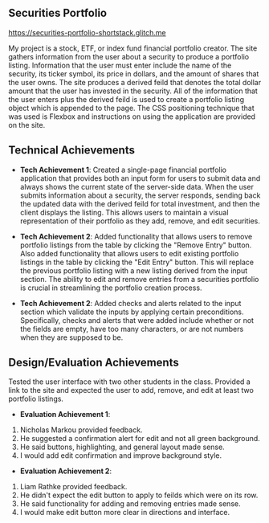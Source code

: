 ## Securities Portfolio

https://securities-portfolio-shortstack.glitch.me

My project is a stock, ETF, or index fund financial portfolio creator. The site gathers information from the user about a security to produce a
portfolio listing. Information that the user must enter include the name of the security, its ticker symbol, its price in dollars, and the amount
of shares that the user owns. The site produces a derived feild that denotes the total dollar amount that the user has invested in the security.
All of the information that the user enters plus the derived feild is used to create a portfolio listing object which is appended to the page.
The CSS positioning technique that was used is Flexbox and instructions on using the application are provided on the site.

## Technical Achievements

- **Tech Achievement 1**: Created a single-page financial portfolio application that provides both an input form for users to submit data and always
  shows the current state of the server-side data. When the user submits information about a security, the server responds, sending back the updated
  data with the derived feild for total investment, and then the client displays the listing. This allows users to maintain a visual representation of
  their portfolio as they add, remove, and edit securities.

- **Tech Achievement 2**: Added functionality that allows users to remove portfolio listings from the table by clicking the "Remove Entry" button.
  Also added functionality that allows users to edit existing portfolio listings in the table by clicking the "Edit Entry" button. This will replace
  the previous portfolio listing with a new listing derived from the input section. The ability to edit and remove entries from a securities portfolio
  is crucial in streamlining the portfolio creation process.

- **Tech Achievement 2**: Added checks and alerts related to the input section which validate the inputs by applying certain preconditions. Specifically,
  checks and alerts that were added include whether or not the fields are empty, have too many characters, or are not numbers when they are supposed to be.

## Design/Evaluation Achievements

Tested the user interface with two other students in the class. Provided a link to the site and expected the user to add, remove, and edit at least
two portfolio listings.

- **Evaluation Achievement 1**:

1. Nicholas Markou provided feedback.
2. He suggested a confirmation alert for edit and not all green background.
3. He said buttons, highlighting, and general layout made sense.
4. I would add edit confirmation and improve background style.

- **Evaluation Achievement 2**:

1. Liam Rathke provided feedback.
2. He didn't expect the edit button to apply to feilds which were on its row.
3. He said functionality for adding and removing entries made sense.
4. I would make edit button more clear in directions and interface.
